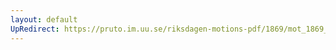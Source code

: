 ```yaml
---
layout: default
UpRedirect: https://pruto.im.uu.se/riksdagen-motions-pdf/1869/mot_1869__ak__105/mot_1869__ak__105-001.pdf
---
```

